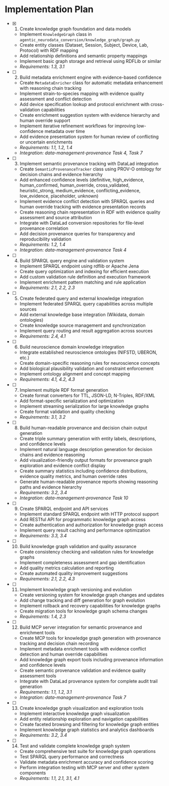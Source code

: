 # Implementation Plan

- [x] 1. Create knowledge graph foundation and data models
  - Implement `KnowledgeGraph` class in
    `agentic_neurodata_conversion/knowledge_graph/graph.py`
  - Create entity classes (Dataset, Session, Subject, Device, Lab, Protocol)
    with RDF mapping
  - Add relationship definitions and semantic property mappings
  - Implement basic graph storage and retrieval using RDFLib or similar
  - _Requirements: 1.3, 3.1_

- [ ] 2. Build metadata enrichment engine with evidence-based confidence
  - Create `MetadataEnricher` class for automatic metadata enhancement with reasoning chain tracking
  - Implement strain-to-species mapping with evidence quality assessment and conflict detection
  - Add device specification lookup and protocol enrichment with cross-validation capabilities
  - Create enrichment suggestion system with evidence hierarchy and human override support
  - Implement iterative refinement workflows for improving low-confidence metadata over time
  - Add evidence presentation system for human review of conflicting or uncertain enrichments
  - _Requirements: 1.1, 1.2, 1.4_
  - _Integration: data-management-provenance Task 4, Task 7_

- [ ] 3. Implement semantic provenance tracking with DataLad integration
  - Create `SemanticProvenanceTracker` class using PROV-O ontology for decision chains and evidence hierarchy
  - Add enhanced confidence levels (definitive, high_evidence, human_confirmed, human_override, cross_validated, heuristic_strong, medium_evidence, conflicting_evidence, low_evidence, placeholder, unknown)
  - Implement evidence conflict detection with SPARQL queries and human override tracking with evidence presentation records
  - Create reasoning chain representation in RDF with evidence quality assessment and source attribution
  - Integrate with DataLad conversion repositories for file-level provenance correlation
  - Add decision provenance queries for transparency and reproducibility validation
  - _Requirements: 1.2, 1.4_
  - _Integration: data-management-provenance Task 4_

- [ ] 4. Build SPARQL query engine and validation system
  - Implement SPARQL endpoint using rdflib or Apache Jena
  - Create query optimization and indexing for efficient execution
  - Add custom validation rule definition and execution framework
  - Implement enrichment pattern matching and rule application
  - _Requirements: 2.1, 2.2, 2.3_

- [ ] 5. Create federated query and external knowledge integration
  - Implement federated SPARQL query capabilities across multiple sources
  - Add external knowledge base integration (Wikidata, domain ontologies)
  - Create knowledge source management and synchronization
  - Implement query routing and result aggregation across sources
  - _Requirements: 2.4, 4.1_

- [ ] 6. Build neuroscience domain knowledge integration
  - Integrate established neuroscience ontologies (NIFSTD, UBERON, etc.)
  - Create domain-specific reasoning rules for neuroscience concepts
  - Add biological plausibility validation and constraint enforcement
  - Implement ontology alignment and concept mapping
  - _Requirements: 4.1, 4.2, 4.3_

- [ ] 7. Implement multiple RDF format generation
  - Create format converters for TTL, JSON-LD, N-Triples, RDF/XML
  - Add format-specific serialization and optimization
  - Implement streaming serialization for large knowledge graphs
  - Create format validation and quality checking
  - _Requirements: 3.1, 3.2_

- [ ] 8. Build human-readable provenance and decision chain output generation
  - Create triple summary generation with entity labels, descriptions, and confidence levels
  - Implement natural language description generation for decision chains and evidence reasoning
  - Add visualization-friendly output formats for provenance graph exploration and evidence conflict display
  - Create summary statistics including confidence distributions, evidence quality metrics, and human override rates
  - Generate human-readable provenance reports showing reasoning paths and evidence hierarchy
  - _Requirements: 3.2, 3.4_
  - _Integration: data-management-provenance Task 10_

- [ ] 9. Create SPARQL endpoint and API services
  - Implement standard SPARQL endpoint with HTTP protocol support
  - Add RESTful API for programmatic knowledge graph access
  - Create authentication and authorization for knowledge graph access
  - Implement query result caching and performance optimization
  - _Requirements: 3.3, 3.4_

- [ ] 10. Build knowledge graph validation and quality assurance
  - Create consistency checking and validation rules for knowledge graphs
  - Implement completeness assessment and gap identification
  - Add quality metrics calculation and reporting
  - Create automated quality improvement suggestions
  - _Requirements: 2.1, 2.2, 4.3_

- [ ] 11. Implement knowledge graph versioning and evolution
  - Create versioning system for knowledge graph changes and updates
  - Add change tracking and diff generation for graph evolution
  - Implement rollback and recovery capabilities for knowledge graphs
  - Create migration tools for knowledge graph schema changes
  - _Requirements: 1.4, 2.3_

- [ ] 12. Build MCP server integration for semantic provenance and enrichment tools
  - Create MCP tools for knowledge graph generation with provenance tracking and decision chain recording
  - Implement metadata enrichment tools with evidence conflict detection and human override capabilities
  - Add knowledge graph export tools including provenance information and confidence levels
  - Create semantic provenance validation and evidence quality assessment tools
  - Integrate with DataLad provenance system for complete audit trail generation
  - _Requirements: 1.1, 1.2, 3.1_
  - _Integration: data-management-provenance Task 7_

- [ ] 13. Create knowledge graph visualization and exploration tools
  - Implement interactive knowledge graph visualization
  - Add entity relationship exploration and navigation capabilities
  - Create faceted browsing and filtering for knowledge graph entities
  - Implement knowledge graph statistics and analytics dashboards
  - _Requirements: 3.2, 3.4_

- [ ] 14. Test and validate complete knowledge graph system
  - Create comprehensive test suite for knowledge graph operations
  - Test SPARQL query performance and correctness
  - Validate metadata enrichment accuracy and confidence scoring
  - Perform integration testing with MCP server and other system components
  - _Requirements: 1.1, 2.1, 3.1, 4.1_
